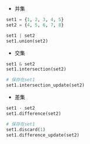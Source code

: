 - 并集
```python
set1 = {1, 2, 3, 4, 5}
set2 = {4, 5, 6, 7, 8}

set1 | set2
set1.union(set2)
```

- 交集
```python
set1 & set2
set1.intersection(set2)

# 保存在set1
set1.intersection_update(set2)
```


- 差集
```python
set1 - set2
set1.difference(set2)

# 保存在set1
set1.discard(1)
set1.difference_update(set2) 
```
